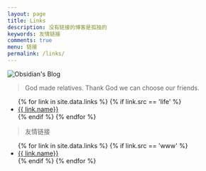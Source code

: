 ```yaml
---
layout: page
title: Links
description: 没有链接的博客是孤独的
keywords: 友情链接
comments: true
menu: 链接
permalink: /links/
---
```


<img style="object-fit: contain;" src="{{ site.url }}/assets/images/branding/logo_text.png" alt="Obsidian's Blog" />

> God made relatives. Thank God we can choose our friends.

<ul>
{% for link in site.data.links %}
  {% if link.src == 'life' %}
  <li><a href="{{ link.url }}" target="_blank">{{ link.name}}</a></li>
  {% endif %}
{% endfor %}
</ul>

> 友情链接

<ul>
{% for link in site.data.links %}
  {% if link.src == 'www' %}
  <li><a href="{{ link.url }}" target="_blank">{{ link.name}}</a></li>
  {% endif %}
{% endfor %}
</ul>
